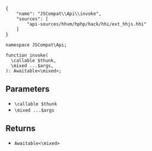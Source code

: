 ``` yamlmeta
{
    "name": "JSCompat\\Api\\invoke",
    "sources": [
        "api-sources/hhvm/hphp/hack/hhi/ext_hhjs.hhi"
    ]
}
```




``` Hack
namespace JSCompat\Api;

function invoke(
  \callable $thunk,
  \mixed ...$args,
): Awaitable<\mixed>;
```




## Parameters




+ ` \callable $thunk `
+ ` \mixed ...$args `




## Returns




* ` Awaitable<\mixed> `
<!-- HHAPIDOC -->
